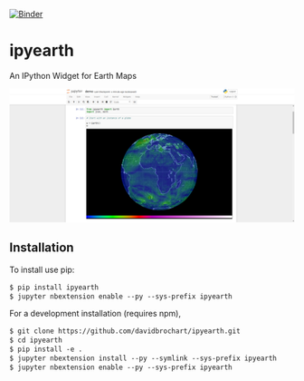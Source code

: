 [![Binder](https://mybinder.org/badge.svg)](https://mybinder.org/v2/gh/davidbrochart/ipyearth/master?filepath=examples%2Fdemo.ipynb)

ipyearth
===============================

An IPython Widget for Earth Maps

![alt text](examples/example.png)

Installation
------------

To install use pip:

    $ pip install ipyearth
    $ jupyter nbextension enable --py --sys-prefix ipyearth


For a development installation (requires npm),

    $ git clone https://github.com/davidbrochart/ipyearth.git
    $ cd ipyearth
    $ pip install -e .
    $ jupyter nbextension install --py --symlink --sys-prefix ipyearth
    $ jupyter nbextension enable --py --sys-prefix ipyearth
